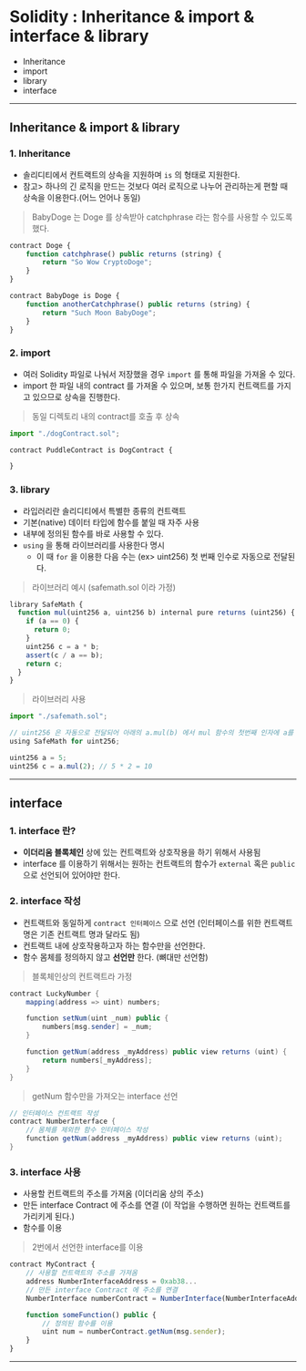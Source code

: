 # Solidity : Inheritance & import & interface & library
  - Inheritance
  - import
  - library
  - interface

---

## Inheritance & import & library
  ### 1. Inheritance
  - 솔리디티에서 컨트랙트의 상속을 지원하며 `is` 의 형태로 지원한다.
  - 참고> 하나의 긴 로직을 만드는 것보다 여러 로직으로 나누어 관리하는게 편할 때 상속을 이용한다.(어느 언어나 동일)

  > BabyDoge 는 Doge 를 상속받아 catchphrase 라는 함수를 사용할 수 있도록 했다.

  ```javascript
  contract Doge {
      function catchphrase() public returns (string) {
          return "So Wow CryptoDoge";
      }
  }

  contract BabyDoge is Doge {
      function anotherCatchphrase() public returns (string) {
          return "Such Moon BabyDoge";
      }
  }
  ```

  ### 2. import
  - 여러 Solidity 파일로 나눠서 저장했을 경우 `import` 를 통해 파일을 가져올 수 있다.
  - import 한 파일 내의 contract 를 가져올 수 있으며, 보통 한가지 컨트랙트를 가지고 있으므로 상속을 진행한다.

  > 동일 디렉토리 내의 contract를 호출 후 상속

  ```javascript
  import "./dogContract.sol";

  contract PuddleContract is DogContract {

  }
  ```

  ### 3. library
  - 라입러리란 솔리디티에서 특별한 종류의 컨트랙트
  - 기본(native) 데이터 타입에 함수를 붙일 때 자주 사용
  - 내부에 정의된 함수를 바로 사용할 수 있다.
  - `using` 을 통해 라이브러리를 사용한다 명시
    - 이 때 `for` 을 이용한 다음 수는 (ex> uint256) 첫 번째 인수로 자동으로 전달된다.

  > 라이브러리 예시 (safemath.sol 이라 가정)

  ```javascript
  library SafeMath {
    function mul(uint256 a, uint256 b) internal pure returns (uint256) {
      if (a == 0) {
        return 0;
      }
      uint256 c = a * b;
      assert(c / a == b);
      return c;
    }
  }
  ```

  > 라이브러리 사용

  ```javascript
  import "./safemath.sol";

  // uint256 은 자동으로 전달되어 아래의 a.mul(b) 에서 mul 함수의 첫번째 인자에 a를 전달할 수 있다.
  using SafeMath for uint256;

  uint256 a = 5;
  uint256 c = a.mul(2); // 5 * 2 = 10
  ```

---

## interface
  ### 1. interface 란?
  - __이더리움 블록체인__ 상에 있는 컨트랙트와 상호작용을 하기 위해서 사용됨
  - interface 를 이용하기 위해서는 원하는 컨트랙트의 함수가 `external` 혹은 `public` 으로 선언되어 있어야만 한다.

  ### 2. interface 작성
  - 컨트랙트와 동일하게 `contract 인터페이스` 으로 선언 (인터페이스를 위한 컨트랙트 명은 기존 컨트랙트 명과 달라도 됨)
  - 컨트랙트 내에 상호작용하고자 하는 함수만을 선언한다.
  - 함수 몸체를 정의하지 않고 __선언만__ 한다. (뼈대만 선언함)

  > 블록체인상의 컨트랙트라 가정

  ```java
  contract LuckyNumber {
      mapping(address => uint) numbers;

      function setNum(uint _num) public {
          numbers[msg.sender] = _num;
      }

      function getNum(address _myAddress) public view returns (uint) {
          return numbers[_myAddress];
      }
  }
  ```

  > getNum 함수만을 가져오는 interface 선언

  ```java
  // 인터페이스 컨트랙트 작성
  contract NumberInterface {
      // 몸체를 제외한 함수 인터페이스 작성
      function getNum(address _myAddress) public view returns (uint);
  }
  ```

  ### 3. interface 사용
  - 사용할 컨트랙트의 주소를 가져옴 (이더리움 상의 주소)
  - 만든 interface Contract 에 주소를 연결 (이 작업을 수행하면 원하는 컨트랙트를 가리키게 된다.)
  - 함수를 이용

  > 2번에서 선언한 interface를 이용

  ```javascript
  contract MyContract {
      // 사용할 컨트랙트의 주소를 가져옴
      address NumberInterfaceAddress = 0xab38...
      // 만든 interface Contract 에 주소를 연결
      NumberInterface numberContract = NumberInterface(NumberInterfaceAddress)

      function someFunction() public {
          // 정의된 함수를 이용
          uint num = numberContract.getNum(msg.sender);
      }
  }
  ```
---
